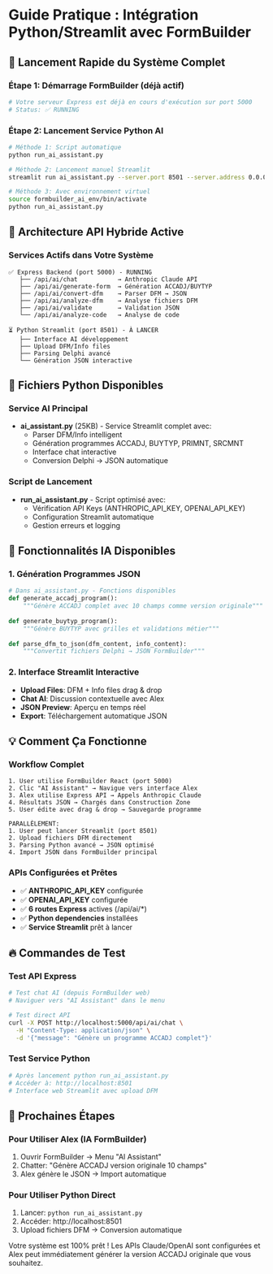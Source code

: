 # Guide Pratique : Intégration Python/Streamlit avec FormBuilder

## 🚀 Lancement Rapide du Système Complet

### Étape 1: Démarrage FormBuilder (déjà actif)
```bash
# Votre serveur Express est déjà en cours d'exécution sur port 5000
# Status: ✅ RUNNING
```

### Étape 2: Lancement Service Python AI
```bash
# Méthode 1: Script automatique
python run_ai_assistant.py

# Méthode 2: Lancement manuel Streamlit  
streamlit run ai_assistant.py --server.port 8501 --server.address 0.0.0.0 --server.headless true

# Méthode 3: Avec environnement virtuel
source formbuilder_ai_env/bin/activate
python run_ai_assistant.py
```

## 🔧 Architecture API Hybride Active

### Services Actifs dans Votre Système
```
✅ Express Backend (port 5000) - RUNNING
   ├── /api/ai/chat           → Anthropic Claude API  
   ├── /api/ai/generate-form  → Génération ACCADJ/BUYTYP
   ├── /api/ai/convert-dfm    → Parser DFM → JSON
   ├── /api/ai/analyze-dfm    → Analyse fichiers DFM
   ├── /api/ai/validate       → Validation JSON
   └── /api/ai/analyze-code   → Analyse de code

⏳ Python Streamlit (port 8501) - À LANCER
   ├── Interface AI développement
   ├── Upload DFM/Info files
   ├── Parsing Delphi avancé
   └── Génération JSON interactive
```

## 📁 Fichiers Python Disponibles

### Service AI Principal
- **ai_assistant.py** (25KB) - Service Streamlit complet avec:
  - Parser DFM/Info intelligent
  - Génération programmes ACCADJ, BUYTYP, PRIMNT, SRCMNT
  - Interface chat interactive
  - Conversion Delphi → JSON automatique

### Script de Lancement  
- **run_ai_assistant.py** - Script optimisé avec:
  - Vérification API Keys (ANTHROPIC_API_KEY, OPENAI_API_KEY)
  - Configuration Streamlit automatique
  - Gestion erreurs et logging

## 🤖 Fonctionnalités IA Disponibles

### 1. Génération Programmes JSON
```python
# Dans ai_assistant.py - Fonctions disponibles
def generate_accadj_program():
    """Génère ACCADJ complet avec 10 champs comme version originale"""
    
def generate_buytyp_program():
    """Génère BUYTYP avec grilles et validations métier"""
    
def parse_dfm_to_json(dfm_content, info_content):
    """Convertit fichiers Delphi → JSON FormBuilder"""
```

### 2. Interface Streamlit Interactive
- **Upload Files**: DFM + Info files drag & drop
- **Chat AI**: Discussion contextuelle avec Alex
- **JSON Preview**: Aperçu en temps réel
- **Export**: Téléchargement automatique JSON

## 💡 Comment Ça Fonctionne

### Workflow Complet 
```
1. User utilise FormBuilder React (port 5000)
2. Clic "AI Assistant" → Navigue vers interface Alex
3. Alex utilise Express API → Appels Anthropic Claude
4. Résultats JSON → Chargés dans Construction Zone
5. User édite avec drag & drop → Sauvegarde programme

PARALLÈLEMENT:
1. User peut lancer Streamlit (port 8501)
2. Upload fichiers DFM directement
3. Parsing Python avancé → JSON optimisé  
4. Import JSON dans FormBuilder principal
```

### APIs Configurées et Prêtes
- ✅ **ANTHROPIC_API_KEY** configurée
- ✅ **OPENAI_API_KEY** configurée  
- ✅ **6 routes Express** actives (/api/ai/*)
- ✅ **Python dependencies** installées
- ✅ **Service Streamlit** prêt à lancer

## 🔥 Commandes de Test

### Test API Express 
```bash
# Test chat AI (depuis FormBuilder web)
# Naviguer vers "AI Assistant" dans le menu

# Test direct API
curl -X POST http://localhost:5000/api/ai/chat \
  -H "Content-Type: application/json" \
  -d '{"message": "Génère un programme ACCADJ complet"}'
```

### Test Service Python
```bash
# Après lancement python run_ai_assistant.py
# Accéder à: http://localhost:8501
# Interface web Streamlit avec upload DFM
```

## 🎯 Prochaines Étapes

### Pour Utiliser Alex (IA FormBuilder)
1. Ouvrir FormBuilder → Menu "AI Assistant"
2. Chatter: "Génère ACCADJ version originale 10 champs"
3. Alex génère le JSON → Import automatique

### Pour Utiliser Python Direct
1. Lancer: `python run_ai_assistant.py`
2. Accéder: http://localhost:8501
3. Upload fichiers DFM → Conversion automatique

Votre système est 100% prêt ! Les APIs Claude/OpenAI sont configurées et Alex peut immédiatement générer la version ACCADJ originale que vous souhaitez.